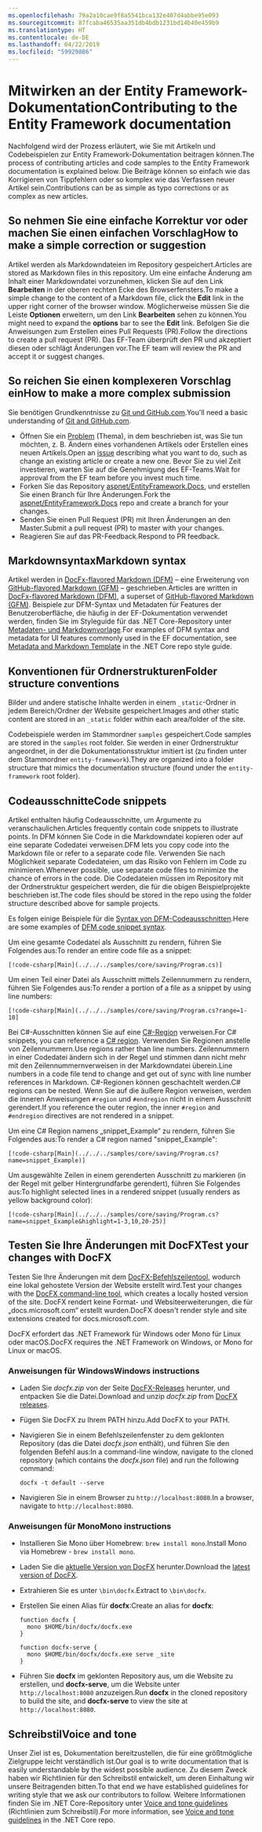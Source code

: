 ```yaml
---
ms.openlocfilehash: 79a2a10cae9f8a5541bca132e407d4abbe95e093
ms.sourcegitcommit: 87fcaba46535aa351db4bdb1231bd14b40e459b9
ms.translationtype: HT
ms.contentlocale: de-DE
ms.lasthandoff: 04/22/2019
ms.locfileid: "59929886"
---
```

# <a name="contributing-to-the-entity-framework-documentation"></a><span data-ttu-id="5c0c5-101">Mitwirken an der Entity Framework-Dokumentation</span><span class="sxs-lookup"><span data-stu-id="5c0c5-101">Contributing to the Entity Framework documentation</span></span>

<span data-ttu-id="5c0c5-102">Nachfolgend wird der Prozess erläutert, wie Sie mit Artikeln und Codebeispielen zur Entity Framework-Dokumentation beitragen können.</span><span class="sxs-lookup"><span data-stu-id="5c0c5-102">The process of contributing articles and code samples to the Entity Framework documentation is explained below.</span></span> <span data-ttu-id="5c0c5-103">Die Beiträge können so einfach wie das Korrigieren von Tippfehlern oder so komplex wie das Verfassen neuer Artikel sein.</span><span class="sxs-lookup"><span data-stu-id="5c0c5-103">Contributions can be as simple as typo corrections or as complex as new articles.</span></span>

## <a name="how-to-make-a-simple-correction-or-suggestion"></a><span data-ttu-id="5c0c5-104">So nehmen Sie eine einfache Korrektur vor oder machen Sie einen einfachen Vorschlag</span><span class="sxs-lookup"><span data-stu-id="5c0c5-104">How to make a simple correction or suggestion</span></span>

<span data-ttu-id="5c0c5-105">Artikel werden als Markdowndateien im Repository gespeichert.</span><span class="sxs-lookup"><span data-stu-id="5c0c5-105">Articles are stored as Markdown files in this repository.</span></span> <span data-ttu-id="5c0c5-106">Um eine einfache Änderung am Inhalt einer Markdowndatei vorzunehmen, klicken Sie auf den Link **Bearbeiten** in der oberen rechten Ecke des Browserfensters.</span><span class="sxs-lookup"><span data-stu-id="5c0c5-106">To make a simple change to the content of a Markdown file, click the **Edit** link in the upper right corner of the browser window.</span></span> <span data-ttu-id="5c0c5-107">Möglicherweise müssen Sie die Leiste **Optionen** erweitern, um den Link **Bearbeiten** sehen zu können.</span><span class="sxs-lookup"><span data-stu-id="5c0c5-107">You might need to expand the **options** bar to see the **Edit** link.</span></span> <span data-ttu-id="5c0c5-108">Befolgen Sie die Anweisungen zum Erstellen eines Pull Requests (PR).</span><span class="sxs-lookup"><span data-stu-id="5c0c5-108">Follow the directions to create a pull request (PR).</span></span> <span data-ttu-id="5c0c5-109">Das EF-Team überprüft den PR und akzeptiert diesen oder schlägt Änderungen vor.</span><span class="sxs-lookup"><span data-stu-id="5c0c5-109">The EF team will review the PR and accept it or suggest changes.</span></span>

## <a name="how-to-make-a-more-complex-submission"></a><span data-ttu-id="5c0c5-110">So reichen Sie einen komplexeren Vorschlag ein</span><span class="sxs-lookup"><span data-stu-id="5c0c5-110">How to make a more complex submission</span></span>

<span data-ttu-id="5c0c5-111">Sie benötigen Grundkenntnisse zu [Git und GitHub.com](https://guides.github.com/activities/hello-world/).</span><span class="sxs-lookup"><span data-stu-id="5c0c5-111">You'll need a basic understanding of [Git and GitHub.com](https://guides.github.com/activities/hello-world/).</span></span>

* <span data-ttu-id="5c0c5-112">Öffnen Sie ein [Problem](https://github.com/aspnet/EntityFramework.Docs/issues/new) (Thema), in dem beschrieben ist, was Sie tun möchten, z. B. Ändern eines vorhandenen Artikels oder Erstellen eines neuen Artikels.</span><span class="sxs-lookup"><span data-stu-id="5c0c5-112">Open an [issue](https://github.com/aspnet/EntityFramework.Docs/issues/new) describing what you want to do, such as change an existing article or create a new one.</span></span> <span data-ttu-id="5c0c5-113">Bevor Sie zu viel Zeit investieren, warten Sie auf die Genehmigung des EF-Teams.</span><span class="sxs-lookup"><span data-stu-id="5c0c5-113">Wait for approval from the EF team before you invest much time.</span></span>
* <span data-ttu-id="5c0c5-114">Forken Sie das Repository [aspnet/EntityFramework.Docs](https://github.com/aspnet/EntityFramework.Docs/), und erstellen Sie einen Branch für Ihre Änderungen.</span><span class="sxs-lookup"><span data-stu-id="5c0c5-114">Fork the [aspnet/EntityFramework.Docs](https://github.com/aspnet/EntityFramework.Docs/) repo and create a branch for your changes.</span></span>
* <span data-ttu-id="5c0c5-115">Senden Sie einen Pull Request (PR) mit Ihren Änderungen an den Master.</span><span class="sxs-lookup"><span data-stu-id="5c0c5-115">Submit a pull request (PR) to master with your changes.</span></span>
* <span data-ttu-id="5c0c5-116">Reagieren Sie auf das PR-Feedback.</span><span class="sxs-lookup"><span data-stu-id="5c0c5-116">Respond to PR feedback.</span></span>

## <a name="markdown-syntax"></a><span data-ttu-id="5c0c5-117">Markdownsyntax</span><span class="sxs-lookup"><span data-stu-id="5c0c5-117">Markdown syntax</span></span>

<span data-ttu-id="5c0c5-118">Artikel werden in [DocFx-flavored Markdown (DFM)](http://dotnet.github.io/docfx/spec/docfx_flavored_markdown.html) – eine Erweiterung von [GitHub-flavored Markdown (GFM)](https://guides.github.com/features/mastering-markdown/) – geschrieben.</span><span class="sxs-lookup"><span data-stu-id="5c0c5-118">Articles are written in [DocFx-flavored Markdown (DFM)](http://dotnet.github.io/docfx/spec/docfx_flavored_markdown.html), a superset of [GitHub-flavored Markdown (GFM)](https://guides.github.com/features/mastering-markdown/).</span></span> <span data-ttu-id="5c0c5-119">Beispiele zur DFM-Syntax und Metadaten für Features der Benutzeroberfläche, die häufig in der EF-Dokumentation verwendet werden, finden Sie im Styleguide für das .NET Core-Repository unter [Metadaten- und Markdownvorlage](https://github.com/dotnet/docs/blob/master/styleguide/template.md).</span><span class="sxs-lookup"><span data-stu-id="5c0c5-119">For examples of DFM syntax and metadata for UI features commonly used in the EF documentation, see [Metadata and Markdown Template](https://github.com/dotnet/docs/blob/master/styleguide/template.md) in the .NET Core repo style guide.</span></span>

## <a name="folder-structure-conventions"></a><span data-ttu-id="5c0c5-120">Konventionen für Ordnerstrukturen</span><span class="sxs-lookup"><span data-stu-id="5c0c5-120">Folder structure conventions</span></span>

<span data-ttu-id="5c0c5-121">Bilder und andere statische Inhalte werden in einem `_static`-Ordner in jedem Bereich/Ordner der Website gespeichert.</span><span class="sxs-lookup"><span data-stu-id="5c0c5-121">Images and other static content are stored in an `_static` folder within each area/folder of the site.</span></span>

<span data-ttu-id="5c0c5-122">Codebeispiele werden im Stammordner `samples` gespeichert.</span><span class="sxs-lookup"><span data-stu-id="5c0c5-122">Code samples are stored in the `samples` root folder.</span></span> <span data-ttu-id="5c0c5-123">Sie werden in einer Ordnerstruktur angeordnet, in der die Dokumentationsstruktur imitiert ist (zu finden unter dem Stammordner `entity-framework`).</span><span class="sxs-lookup"><span data-stu-id="5c0c5-123">They are organized into a folder structure that mimics the documentation structure (found under the `entity-framework` root folder).</span></span>

## <a name="code-snippets"></a><span data-ttu-id="5c0c5-124">Codeausschnitte</span><span class="sxs-lookup"><span data-stu-id="5c0c5-124">Code snippets</span></span>

<span data-ttu-id="5c0c5-125">Artikel enthalten häufig Codeausschnitte, um Argumente zu veranschaulichen.</span><span class="sxs-lookup"><span data-stu-id="5c0c5-125">Articles frequently contain code snippets to illustrate points.</span></span> <span data-ttu-id="5c0c5-126">In DFM können Sie Code in die Markdowndatei kopieren oder auf eine separate Codedatei verweisen.</span><span class="sxs-lookup"><span data-stu-id="5c0c5-126">DFM lets you copy code into the Markdown file or refer to a separate code file.</span></span> <span data-ttu-id="5c0c5-127">Verwenden Sie nach Möglichkeit separate Codedateien, um das Risiko von Fehlern im Code zu minimieren.</span><span class="sxs-lookup"><span data-stu-id="5c0c5-127">Whenever possible, use separate code files to minimize the chance of errors in the code.</span></span> <span data-ttu-id="5c0c5-128">Die Codedateien müssen im Repository mit der Ordnerstruktur gespeichert werden, die für die obigen Beispielprojekte beschrieben ist.</span><span class="sxs-lookup"><span data-stu-id="5c0c5-128">The code files should be stored in the repo using the folder structure described above for sample projects.</span></span>

<span data-ttu-id="5c0c5-129">Es folgen einige Beispiele für die [Syntax von DFM-Codeausschnitten](http://dotnet.github.io/docfx/spec/docfx_flavored_markdown.html#code-snippet).</span><span class="sxs-lookup"><span data-stu-id="5c0c5-129">Here are some examples of [DFM code snippet syntax](http://dotnet.github.io/docfx/spec/docfx_flavored_markdown.html#code-snippet).</span></span>

<span data-ttu-id="5c0c5-130">Um eine gesamte Codedatei als Ausschnitt zu rendern, führen Sie Folgendes aus:</span><span class="sxs-lookup"><span data-stu-id="5c0c5-130">To render an entire code file as a snippet:</span></span>

``` none
[!code-csharp[Main](../../../samples/core/saving/Program.cs)]
```

<span data-ttu-id="5c0c5-131">Um einen Teil einer Datei als Ausschnitt mittels Zeilennummern zu rendern, führen Sie Folgendes aus:</span><span class="sxs-lookup"><span data-stu-id="5c0c5-131">To render a portion of a file as a snippet by using line numbers:</span></span>

``` none
[!code-csharp[Main](../../../samples/core/saving/Program.cs?range=1-10]
```

<span data-ttu-id="5c0c5-132">Bei C#-Ausschnitten können Sie auf eine [C#-Region](https://msdn.microsoft.com/library/9a1ybwek.aspx) verweisen.</span><span class="sxs-lookup"><span data-stu-id="5c0c5-132">For C# snippets, you can reference a [C# region](https://msdn.microsoft.com/library/9a1ybwek.aspx).</span></span> <span data-ttu-id="5c0c5-133">Verwenden Sie Regionen anstelle von Zeilennummern.</span><span class="sxs-lookup"><span data-stu-id="5c0c5-133">Use regions rather than line numbers.</span></span> <span data-ttu-id="5c0c5-134">Zeilennummern in einer Codedatei ändern sich in der Regel und stimmen dann nicht mehr mit den Zeilennummernverweisen in der Markdowndatei überein.</span><span class="sxs-lookup"><span data-stu-id="5c0c5-134">Line numbers in a code file tend to change and get out of sync with line number references in Markdown.</span></span> <span data-ttu-id="5c0c5-135">C#-Regionen können geschachtelt werden.</span><span class="sxs-lookup"><span data-stu-id="5c0c5-135">C# regions can be nested.</span></span> <span data-ttu-id="5c0c5-136">Wenn Sie auf die äußere Region verweisen, werden die inneren Anweisungen `#region` und `#endregion` nicht in einem Ausschnitt gerendert.</span><span class="sxs-lookup"><span data-stu-id="5c0c5-136">If you reference the outer region, the inner `#region` and `#endregion` directives are not rendered in a snippet.</span></span>

<span data-ttu-id="5c0c5-137">Um eine C# Region namens „snippet_Example“ zu rendern, führen Sie Folgendes aus:</span><span class="sxs-lookup"><span data-stu-id="5c0c5-137">To render a C# region named "snippet_Example":</span></span>

``` none
[!code-csharp[Main](../../../samples/core/saving/Program.cs?name=snippet_Example)]
```

<span data-ttu-id="5c0c5-138">Um ausgewählte Zeilen in einem gerenderten Ausschnitt zu markieren (in der Regel mit gelber Hintergrundfarbe gerendert), führen Sie Folgendes aus:</span><span class="sxs-lookup"><span data-stu-id="5c0c5-138">To highlight selected lines in a rendered snippet (usually renders as yellow background color):</span></span>

``` none
[!code-csharp[Main](../../../samples/core/saving/Program.cs?name=snippet_Example&highlight=1-3,10,20-25)]
```

## <a name="test-your-changes-with-docfx"></a><span data-ttu-id="5c0c5-139">Testen Sie Ihre Änderungen mit DocFX</span><span class="sxs-lookup"><span data-stu-id="5c0c5-139">Test your changes with DocFX</span></span>

<span data-ttu-id="5c0c5-140">Testen Sie Ihre Änderungen mit dem [DocFX-Befehlszeilentool](https://dotnet.github.io/docfx/tutorial/docfx_getting_started.html#2-use-docfx-as-a-command-line-tool), wodurch eine lokal gehostete Version der Website erstellt wird.</span><span class="sxs-lookup"><span data-stu-id="5c0c5-140">Test your changes with the [DocFX command-line tool](https://dotnet.github.io/docfx/tutorial/docfx_getting_started.html#2-use-docfx-as-a-command-line-tool), which creates a locally hosted version of the site.</span></span> <span data-ttu-id="5c0c5-141">DocFX rendert keine Format- und Websiteerweiterungen, die für „docs.microsoft.com“ erstellt wurden.</span><span class="sxs-lookup"><span data-stu-id="5c0c5-141">DocFX doesn't render style and site extensions created for docs.microsoft.com.</span></span>

<span data-ttu-id="5c0c5-142">DocFX erfordert das .NET Framework für Windows oder Mono für Linux oder macOS.</span><span class="sxs-lookup"><span data-stu-id="5c0c5-142">DocFX requires the .NET Framework on Windows, or Mono for Linux or macOS.</span></span>

### <a name="windows-instructions"></a><span data-ttu-id="5c0c5-143">Anweisungen für Windows</span><span class="sxs-lookup"><span data-stu-id="5c0c5-143">Windows instructions</span></span>

* <span data-ttu-id="5c0c5-144">Laden Sie *docfx.zip* von der Seite [DocFX-Releases](https://github.com/dotnet/docfx/releases) herunter, und entpacken Sie die Datei.</span><span class="sxs-lookup"><span data-stu-id="5c0c5-144">Download and unzip *docfx.zip* from [DocFX releases](https://github.com/dotnet/docfx/releases).</span></span>
* <span data-ttu-id="5c0c5-145">Fügen Sie DocFX zu Ihrem PATH hinzu.</span><span class="sxs-lookup"><span data-stu-id="5c0c5-145">Add DocFX to your PATH.</span></span>
* <span data-ttu-id="5c0c5-146">Navigieren Sie in einem Befehlszeilenfenster zu dem geklonten Repository (das die Datei *docfx.json* enthält), und führen Sie den folgenden Befehl aus:</span><span class="sxs-lookup"><span data-stu-id="5c0c5-146">In a command-line window, navigate to the cloned repository (which contains the *docfx.json* file) and run the following command:</span></span>

   ``` console
   docfx -t default --serve
   ```

* <span data-ttu-id="5c0c5-147">Navigieren Sie in einem Browser zu `http://localhost:8080`.</span><span class="sxs-lookup"><span data-stu-id="5c0c5-147">In a browser, navigate to `http://localhost:8080`.</span></span>

### <a name="mono-instructions"></a><span data-ttu-id="5c0c5-148">Anweisungen für Mono</span><span class="sxs-lookup"><span data-stu-id="5c0c5-148">Mono instructions</span></span>

* <span data-ttu-id="5c0c5-149">Installieren Sie Mono über Homebrew: `brew install mono`.</span><span class="sxs-lookup"><span data-stu-id="5c0c5-149">Install Mono via Homebrew - `brew install mono`.</span></span>
* <span data-ttu-id="5c0c5-150">Laden Sie die [aktuelle Version von DocFX](https://github.com/dotnet/docfx/releases/tag/v2.7.2) herunter.</span><span class="sxs-lookup"><span data-stu-id="5c0c5-150">Download the [latest version of DocFX](https://github.com/dotnet/docfx/releases/tag/v2.7.2).</span></span>
* <span data-ttu-id="5c0c5-151">Extrahieren Sie es unter `\bin\docfx`.</span><span class="sxs-lookup"><span data-stu-id="5c0c5-151">Extract to `\bin\docfx`.</span></span>
* <span data-ttu-id="5c0c5-152">Erstellen Sie einen Alias für **docfx**:</span><span class="sxs-lookup"><span data-stu-id="5c0c5-152">Create an alias for **docfx**:</span></span>

  ``` console
  function docfx {
    mono $HOME/bin/docfx/docfx.exe
  }

  function docfx-serve {
    mono $HOME/bin/docfx/docfx.exe serve _site
  }
  ```

* <span data-ttu-id="5c0c5-153">Führen Sie **docfx** im geklonten Repository aus, um die Website zu erstellen, und **docfx-serve**, um die Website unter `http://localhost:8080` anzuzeigen.</span><span class="sxs-lookup"><span data-stu-id="5c0c5-153">Run **docfx** in the cloned repository to build the site, and **docfx-serve** to view the site at `http://localhost:8080`.</span></span>

## <a name="voice-and-tone"></a><span data-ttu-id="5c0c5-154">Schreibstil</span><span class="sxs-lookup"><span data-stu-id="5c0c5-154">Voice and tone</span></span>

<span data-ttu-id="5c0c5-155">Unser Ziel ist es, Dokumentation bereitzustellen, die für eine größtmögliche Zielgruppe leicht verständlich ist.</span><span class="sxs-lookup"><span data-stu-id="5c0c5-155">Our goal is to write documentation that is easily understandable by the widest possible audience.</span></span> <span data-ttu-id="5c0c5-156">Zu diesem Zweck haben wir Richtlinien für den Schreibstil entwickelt, um deren Einhaltung wir unsere Beitragenden bitten.</span><span class="sxs-lookup"><span data-stu-id="5c0c5-156">To that end we have established guidelines for writing style that we ask our contributors to follow.</span></span> <span data-ttu-id="5c0c5-157">Weitere Informationen finden Sie im .NET Core-Repository unter [Voice and tone guidelines](https://github.com/dotnet/docs/blob/master/styleguide/voice-tone.md) (Richtlinien zum Schreibstil).</span><span class="sxs-lookup"><span data-stu-id="5c0c5-157">For more information, see [Voice and tone guidelines](https://github.com/dotnet/docs/blob/master/styleguide/voice-tone.md) in the .NET Core repo.</span></span>

